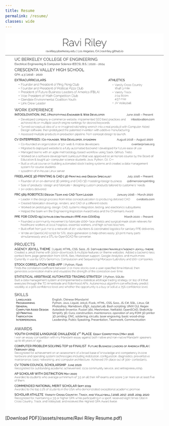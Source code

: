 ```yaml
---
title: Resume
permalink: /resume/
classes: wide
---
```

<!--
<object data="/assets/resume/resume.pdf" type="application/pdf" width="1000px" height="1000px">
    <embed src="/assets/resume/resume.pdf">
        <p>This browser does not support PDFs. Please download the PDF to view it: <a href="/assets/resume/resume.pdf">Download PDF</a>.</p>
    </embed>
</object>
-->

![Resume page 1](/assets/resume/master_resume-1.png)
![Resume page 2](/assets/resume/master_resume-2.png)

[Download PDF](/assets/resume/Ravi Riley Resume.pdf) 
<!-- | [View on Overleaf](https://www.overleaf.com/read/yjqwjrxvrtxz) -->
